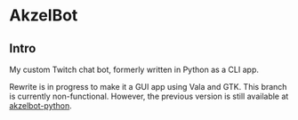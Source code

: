 # AkzelBot

## Intro

My custom Twitch chat bot, formerly written in Python as a CLI app. 

Rewrite is in progress to make it a GUI app using Vala and GTK. This branch is currently non-functional. However, the previous version is still available at [akzelbot-python](https://github.com/zelikos/akzelbot-python).

